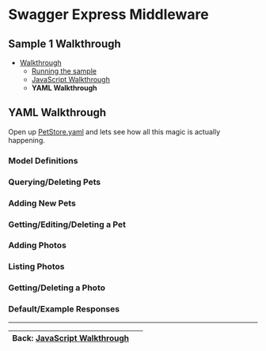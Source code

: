 Swagger Express Middleware
============================


Sample 1 Walkthrough
--------------------------
* [Walkthrough](walkthrough1.md)
    + [Running the sample](running.md)
    + [JavaScript Walkthrough](javascript.md)
    + __YAML Walkthrough__


YAML Walkthrough
--------------------------
Open up [PetStore.yaml](../../samples/PetStore.yaml) and lets see how all this magic is actually happening.

### Model Definitions

### Querying/Deleting Pets

### Adding New Pets

### Getting/Editing/Deleting a Pet

### Adding Photos

### Listing Photos

### Getting/Deleting a Photo

### Default/Example Responses



-------------------------------------------------------------------------------------------------
| Back: [JavaScript Walkthrough](javascript.md) | &nbsp;                                        |
|:----------------------------------------------|----------------------------------------------:|
